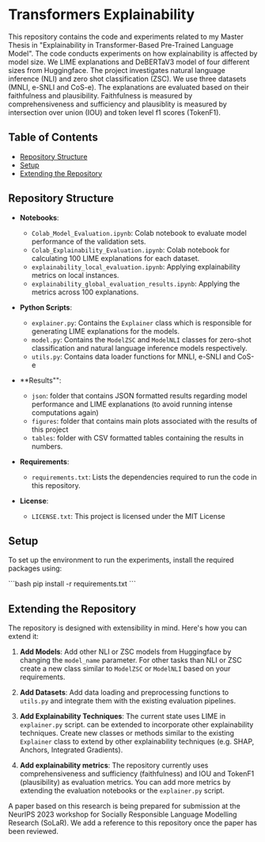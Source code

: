 # Transformers Explainability

This repository contains the code and experiments related to my Master Thesis in "Explainability in Transformer-Based Pre-Trained Language Model". The code conducts experiments on how explainability is affected by model size. We LIME explanations and DeBERTaV3 model of four different sizes from Huggingface. The project investigates natural language inference (NLI) and zero shot classification (ZSC). We use three datasets (MNLI, e-SNLI and CoS-e). The explanations are evaluated based on their faithfulness and plausibility. Faithfulness is measured by comprehensiveness and sufficiency and plausiblity is measured by intersection over union (IOU) and token level f1 scores (TokenF1). 

## Table of Contents

- [Repository Structure](#repository-structure)
- [Setup](#setup)
- [Extending the Repository](#extending-the-repository)

## Repository Structure

- **Notebooks**:
  - `Colab_Model_Evaluation.ipynb`: Colab notebook to evaluate model performance of the validation sets.
  - `Colab_Explainability_Evaluation.ipynb`: Colab notebook for calculating 100 LIME explanations for each dataset. 
  - `explainability_local_evaluation.ipynb`: Applying explainability metrics on local instances.
  - `explainability_global_evaluation_results.ipynb`: Applying the metrics across 100 explanations. 
  
  
- **Python Scripts**:
  - `explainer.py`: Contains the `Explainer` class which is responsible for generating LIME explanations for the models.
  - `model.py`: Contains the `ModelZSC` and `ModelNLI` classes for zero-shot classification and natural language inference models respectively.
  - `utils.py`: Contains data loader functions for MNLI, e-SNLI and CoS-e
 
- **Results"":
  - `json`: folder that contains JSON formatted results regarding model performance and LIME explanations (to avoid running intense computations again)
  - `figures`: folder that contains main plots associated with the results of this project
  - `tables`: folder with CSV formatted tables containing the results in numbers.    
    
- **Requirements**:
  - `requirements.txt`: Lists the dependencies required to run the code in this repository.
 
- **License**:
  - `LICENSE.txt`: This project is licensed under the MIT License

## Setup

To set up the environment to run the experiments, install the required packages using:

\```bash
pip install -r requirements.txt
\```

## Extending the Repository

The repository is designed with extensibility in mind. Here's how you can extend it:

1. **Add Models**: Add other NLI or ZSC models from Huggingface by changing the `model_name` parameter. For other tasks than NLI or ZSC create a new class similar to `ModelZSC` or `ModelNLI` based on your requirements. 

2. **Add Datasets**: Add data loading and preprocessing functions to `utils.py` and integrate them with the existing evaluation pipelines. 

3. **Add Explainability Techniques**: The current state uses LIME in `explainer.py` script. can be extended to incorporate other explainability techniques. Create new classes or methods similar to the existing `Explainer` class to extend by other explainability techniques (e.g. SHAP, Anchors, Integrated Gradients).

4. **Add explainability metrics**: The repository currently uses comprehensiveness and sufficiency (faithfulness) and IOU and TokenF1 (plausibility) as evaluation metrics. You can add more metrics by extending the evaluation notebooks or the `explainer.py` script.


A paper based on this research is being prepared for submission at the NeurIPS 2023 workshop for Socially Responsible Language Modelling Research (SoLaR). We add a reference to this repository once the paper has been reviewed. 
